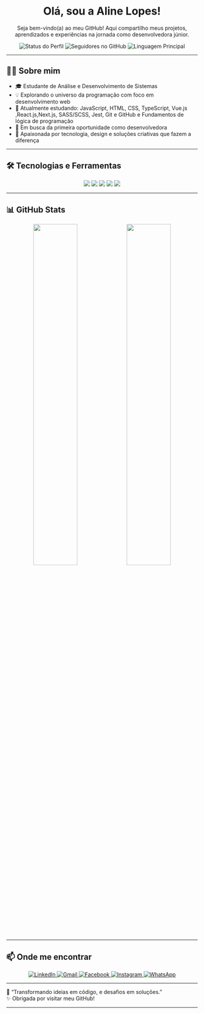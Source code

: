 
<h1 align="center">Olá, sou a Aline Lopes! </h1>

<p align="center">
Seja bem-vindo(a) ao meu GitHub! Aqui compartilho meus projetos, aprendizados e experiências na jornada como desenvolvedora júnior.
</p>
<p align="center">
  <img src="https://img.shields.io/badge/Status-Em%20Desenvolvimento-ff69b4" alt="Status do Perfil" />
  <img src="https://img.shields.io/github/followers/aline551?style=social" alt="Seguidores no GitHub" />
  <img src="https://img.shields.io/github/languages/top/aline551/portifolio_aline_lopes.io?color=blue" alt="Linguagem Principal" />
</p>

---

## 👩‍💻 Sobre mim

- 🎓 Estudante de Análise e Desenvolvimento de Sistemas  
- 💡 Explorando o universo da programação com foco em desenvolvimento web  
- 🌱 Atualmente estudando: JavaScript, HTML, CSS, TypeScript, Vue.js ,React.js,Next.js, SASS/SCSS, Jest, Git e GitHub e Fundamentos de lógica de programação
- 💼 Em busca da primeira oportunidade como desenvolvedora  
- 🎨 Apaixonada por tecnologia, design e soluções criativas que fazem a diferença

---

## 🛠️ Tecnologias e Ferramentas

<p align="center">
  <img src="https://img.shields.io/badge/HTML5-E34F26?style=for-the-badge&logo=html5&logoColor=white"/>
  <img src="https://img.shields.io/badge/CSS3-1572B6?style=for-the-badge&logo=css3&logoColor=white"/>
  <img src="https://img.shields.io/badge/JavaScript-F7DF1E?style=for-the-badge&logo=javascript&logoColor=black"/>
  <img src="https://img.shields.io/badge/Next.js-000?style=for-the-badge&logo=next.js&logoColor=white"/>
  <img src="https://img.shields.io/badge/Oracle-F80000?style=for-the-badge&logo=oracle&logoColor=white"/>
</p>

---

## 📊 GitHub Stats

<p align="center">
  <img src="https://github-readme-stats.vercel.app/api?username=aline551&show_icons=true&theme=radical" width="48%" />
  <img src="https://github-readme-stats.vercel.app/api/top-langs/?username=aline551&layout=compact&theme=radical" width="48%" />
</p>

---

## 📫 Onde me encontrar
<p align="center">
  <a href="https://www.linkedin.com/in/aline-mendon%C3%A7a-lopes-a59407291/" target="_blank">
    <img src="https://img.shields.io/badge/-LinkedIn-0A66C2?style=for-the-badge&logo=linkedin&logoColor=white" alt="LinkedIn" />
  </a>
<a href="mailto:lopes.mendonca.aline@gmail.com" target="_blank">
    <img src="https://img.shields.io/badge/-Gmail-EA4335?style=for-the-badge&logo=gmail&logoColor=white" alt="Gmail" />
  </a>
  <a href="https://www.facebook.com/share/16upY5hv2b/?mibextid=wwXIfr" target="_blank">
    <img src="https://img.shields.io/badge/-Facebook-1877F2?style=for-the-badge&logo=facebook&logoColor=white" alt="Facebook" />
  </a>
  <a href="https://www.instagram.com/_ali_lopess?igsh=MWQ3b2hmams1MDhtZg%3D%3D&utm_source=qr" target="_blank">
    <img src="https://img.shields.io/badge/-Instagram-E4405F?style=for-the-badge&logo=instagram&logoColor=white" alt="Instagram" />
  </a>
  <a href="https://wa.me/5551996725721" target="_blank">
    <img src="https://img.shields.io/badge/-WhatsApp-25D366?style=for-the-badge&logo=whatsapp&logoColor=white" alt="WhatsApp" />
  </a>
</p>

---

💬 “Transformando ideias em código, e desafios em soluções.”  
✨ Obrigada por visitar meu GitHub!


---





